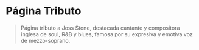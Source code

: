 # Página Tributo
> Página tributo a Joss Stone, destacada cantante y compositora inglesa de soul, R&B y blues, famosa por su expresiva y emotiva voz de mezzo-soprano.
